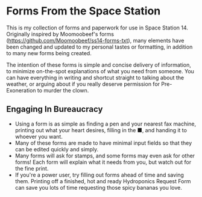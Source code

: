 # Forms From the Space Station
This is my collection of forms and paperwork for use in Space Station 14. Originally inspired by Moomoobeef's forms (https://github.com/Moomoobeef/ss14-forms-txt), many elements have been changed and updated to my personal tastes or formatting, in addition to many new forms being created.

The intention of these forms is simple and concise delivery of information, to minimize on-the-spot explanations of what you need from someone. You can have everything in writing and shortcut straight to talking about the weather, or arguing about if you really deserve permission for Pre-Exoneration to murder the clown.

## Engaging In Bureaucracy
* Using a form is as simple as finding a pen and your nearest fax machine, printing out what your heart desires, filling in the ■, and handing it to whoever you want.
* Many of these forms are made to have minimal input fields so that they can be edited quickly and simply.
* Many forms will ask for stamps, and some forms may even ask for other forms! Each form will explain what it needs from you, but watch out for the fine print.
* If you're a power user, try filling out forms ahead of time and saving them. Printing off a finished, hot and ready Hydroponics Request Form can save you lots of time requesting those spicy bananas you love.
